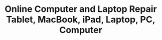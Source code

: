 ---
title: "Online Computer and Laptop Repair Tablet, MacBook, iPad, Laptop, PC, Computer"
url: /karachi/online-computer-and-laptop-repair-tablet-macbook-ipad-laptop-pc-computer/
shop: computer
---